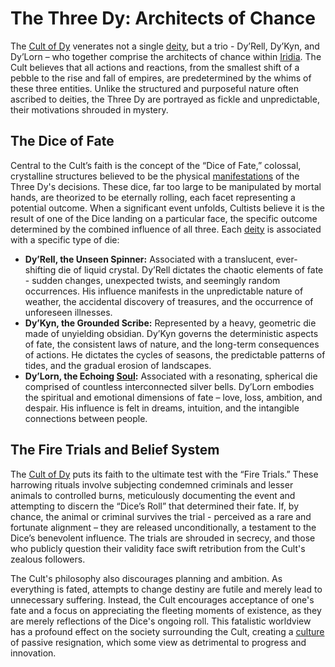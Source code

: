 # The Three Dy: Architects of Chance

The [Cult of Dy](/structure/society/factions/cult-of-dy.md) venerates not a single [deity](/structure/mechanic/deity.md), but a trio - Dy’Rell, Dy’Kyn, and Dy’Lorn – who together comprise the architects of chance within [Iridia](/geography/world/iridia.md). The Cult believes that all actions and reactions, from the smallest shift of a pebble to the rise and fall of empires, are predetermined by the whims of these three entities. Unlike the structured and purposeful nature often ascribed to deities, the Three Dy are portrayed as fickle and unpredictable, their motivations shrouded in mystery.

## The Dice of Fate

Central to the Cult’s faith is the concept of the “Dice of Fate,” colossal, crystalline structures believed to be the physical [manifestations](/structure/chronological/event/manifestation.md) of the Three Dy's decisions. These dice, far too large to be manipulated by mortal hands, are theorized to be eternally rolling, each facet representing a potential outcome.  When a significant event unfolds, Cultists believe it is the result of one of the Dice landing on a particular face, the specific outcome determined by the combined influence of all three. Each [deity](/structure/mechanic/deity.md) is associated with a specific type of die:

*   **Dy’Rell, the Unseen Spinner:**  Associated with a translucent, ever-shifting die of liquid crystal. Dy’Rell dictates the chaotic elements of fate - sudden changes, unexpected twists, and seemingly random occurrences.  His influence manifests in the unpredictable nature of weather, the accidental discovery of treasures, and the occurrence of unforeseen illnesses.
*   **Dy’Kyn, the Grounded Scribe:** Represented by a heavy, geometric die made of unyielding obsidian. Dy’Kyn governs the deterministic aspects of fate, the consistent laws of nature, and the long-term consequences of actions.  He dictates the cycles of seasons, the predictable patterns of tides, and the gradual erosion of landscapes.
*   **Dy’Lorn, the Echoing [Soul](/raw/20250501/soul/soul.md):**  Associated with a resonating, spherical die comprised of countless interconnected silver bells. Dy’Lorn embodies the spiritual and emotional dimensions of fate – love, loss, ambition, and despair.  His influence is felt in dreams, intuition, and the intangible connections between people.

## The Fire Trials and Belief System

The [Cult of Dy](/structure/society/factions/cult-of-dy.md) puts its faith to the ultimate test with the “Fire Trials.” These harrowing rituals involve subjecting condemned criminals and lesser animals to controlled burns, meticulously documenting the event and attempting to discern the “Dice’s Roll” that determined their fate.  If, by chance, the animal or criminal survives the trial - perceived as a rare and fortunate alignment – they are released unconditionally, a testament to the Dice’s benevolent influence. The trials are shrouded in secrecy, and those who publicly question their validity face swift retribution from the Cult's zealous followers.

The Cult's philosophy also discourages planning and ambition. As everything is fated, attempts to change destiny are futile and merely lead to unnecessary suffering. Instead, the Cult encourages acceptance of one's fate and a focus on appreciating the fleeting moments of existence, as they are merely reflections of the Dice's ongoing roll. This fatalistic worldview has a profound effect on the society surrounding the Cult, creating a [culture](/raw/20250501/dwarf/culture.md) of passive resignation, which some view as detrimental to progress and innovation.
